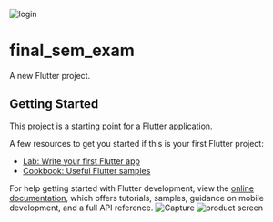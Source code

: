 ![login](https://github.com/user-attachments/assets/84e03a79-5850-4407-8ec3-45398246f171)
# final_sem_exam

A new Flutter project.

## Getting Started

This project is a starting point for a Flutter application.

A few resources to get you started if this is your first Flutter project:

- [Lab: Write your first Flutter app](https://docs.flutter.dev/get-started/codelab)
- [Cookbook: Useful Flutter samples](https://docs.flutter.dev/cookbook)

For help getting started with Flutter development, view the
[online documentation](https://docs.flutter.dev/), which offers tutorials,
samples, guidance on mobile development, and a full API reference.
![Capture](https://github.com/user-attachments/assets/402c4ec4-3160-4419-bfd2-1a99c9504e29)
![product screen](https://github.com/user-attachments/assets/fa8b9d2a-b8bf-49c0-9dc3-a050ae6e1f57)
